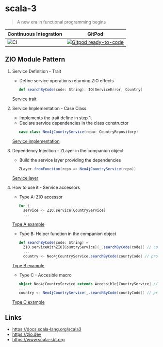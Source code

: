 # scala-3

> A new era in functional programming begins

| Continuous Integration                                                       | GitPod                                                                                                                                                     |
| ---------------------------------------------------------------------------- | ---------------------------------------------------------------------------------------------------------------------------------------------------------- |
| ![CI](https://github.com/butcherless/scala-3/workflows/Scala%20CI/badge.svg) | [![Gitpod ready-to-code](https://img.shields.io/badge/Gitpod-ready--to--code-blue?logo=gitpod)](https://gitpod.io/#https://github.com/butcherless/scala-3) |


## ZIO Module Pattern

1. Service Definition - Trait

   - Define service operations returning ZIO effects

   ```scala
      def searchByCode(code: String): IO[ServiceError, Country]
   ```
   [Service trait](https://github.com/butcherless/scala-3/blob/ecdc362726fbec9665495b39d83328e2e7a6baf7/pills/src/main/scala/com/cmartin/learn/ServiceAccessorPill.scala#L49)

2. Service Implementation - Case Class

   - Implements the trait define in step 1.
   - Declare service dependencies in the class constructor

   ```scala
      case class Neo4jCountryService(repo: CountryRepository)
   ```
   [Service implementation](https://github.com/butcherless/scala-3/blob/ecdc362726fbec9665495b39d83328e2e7a6baf7/pills/src/main/scala/com/cmartin/learn/ServiceAccessorPill.scala#L52)

3. Dependency Injection - ZLayer in the companion object

   - Build the service layer providing the dependencies

   ```scala
      ZLayer.fromFunction(repo => Neo4jCountryService(repo))
   ```
   [Service layer](https://github.com/butcherless/scala-3/blob/ecdc362726fbec9665495b39d83328e2e7a6baf7/pills/src/main/scala/com/cmartin/learn/ServiceAccessorPill.scala#L62)

4. How to use it - Service accessors

   - Type A: ZIO accessor
   ```scala
      for {
        service <- ZIO.service[CountryService]
        ...
   ```
   [Type A example](https://github.com/butcherless/scala-3/blob/ecdc362726fbec9665495b39d83328e2e7a6baf7/pills/src/test/scala/com/cmartin/learn/ServiceAccessorPillSpec.scala#L30)

   - Type B: Helper function in the companion object 
   ```scala
      def searchByCode(code: String) =
        ZIO.serviceWithZIO[CountryService](_.searchByCode(code)) // companion object
        ...
        country <- Neo4jCountryService.searchByCode(countyCode) // program
   ```
   [Type B example](https://github.com/butcherless/scala-3/blob/ecdc362726fbec9665495b39d83328e2e7a6baf7/pills/src/test/scala/com/cmartin/learn/ServiceAccessorPillSpec.scala#L43)

   - Type C - Accesible macro
   ```scala
      object Neo4jCountryService extends Accessible[CountryService] // companion object
      ...
      country <- Neo4jCountryService(_.searchByCode(countyCode)) // program
   ```
   [Type C example](https://github.com/butcherless/scala-3/blob/ecdc362726fbec9665495b39d83328e2e7a6baf7/pills/src/test/scala/com/cmartin/learn/ServiceAccessorPillSpec.scala#L55)

## Links

- https://docs.scala-lang.org/scala3
- https://zio.dev
- https://www.scala-sbt.org
